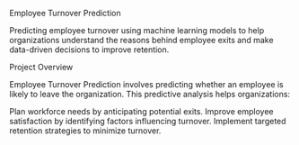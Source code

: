 Employee Turnover Prediction

Predicting employee turnover using machine learning models to help organizations understand the reasons behind employee exits and make data-driven decisions to improve retention.

Project Overview

Employee Turnover Prediction involves predicting whether an employee is likely to leave the organization. This predictive analysis helps organizations:

Plan workforce needs by anticipating potential exits.
Improve employee satisfaction by identifying factors influencing turnover.
Implement targeted retention strategies to minimize turnover.